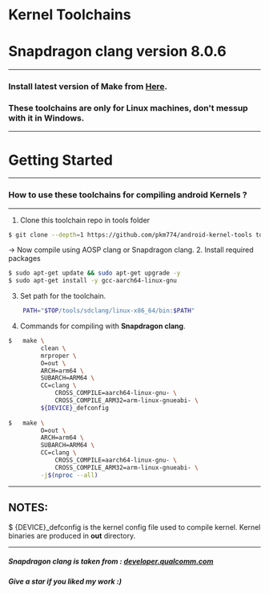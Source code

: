 # Kernel Toolchains 
# Snapdragon clang version 8.0.6
--------
### Install latest version of Make from [**Here**](https://ftp.gnu.org/gnu/make).
### These toolchains are only for Linux machines, don't messup with it in Windows.
--------
Getting Started
==================================================
--------
### How to use these toolchains for compiling android Kernels ?
--------
1. Clone this toolchain repo in tools folder
```bash
$ git clone --depth=1 https://github.com/pkm774/android-kernel-tools tools
```
-> Now compile using AOSP clang or Snapdragon clang.
2. Install required packages
```bash
$ sudo apt-get update && sudo apt-get upgrade -y
$ sudo apt-get install -y gcc-aarch64-linux-gnu
```
3. Set path for the toolchain.

```bash
	PATH="$TOP/tools/sdclang/linux-x86_64/bin:$PATH"
```

4. Commands for compiling with **Snapdragon clang**.

```bash
$ 	make \
	     clean \
	     mrproper \
	     O=out \
	     ARCH=arm64 \
	     SUBARCH=ARM64 \
	     CC=clang \
    	     CROSS_COMPILE=aarch64-linux-gnu- \
    	     CROSS_COMPILE_ARM32=arm-linux-gnueabi- \
	     ${DEVICE}_defconfig
    
$	make \
	     O=out \
	     ARCH=arm64 \
	     SUBARCH=ARM64 \
	     CC=clang \
    	     CROSS_COMPILE=aarch64-linux-gnu- \
    	     CROSS_COMPILE_ARM32=arm-linux-gnueabi- \
	     -j$(nproc --all)
```
--------
## NOTES:
$ {DEVICE}_defconfig is the kernel config file used to compile kernel.
Kernel binaries are produced in **out** directory.

--------
##### Snapdragon clang is taken from : [**developer.qualcomm.com**](https://developer.qualcomm.com/forums/software/snapdragon-llvm-compiler-android)
##### Give a star if you liked my work :)
